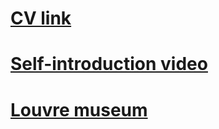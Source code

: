 # [CV link](https://anaistat.github.io/Portfolio/CV/)
# [Self-introduction video](https://youtu.be/dcZ5zE9o_8s)
# [Louvre museum](https://anaistat.github.io/Portfolio/Louvre-museum/)

